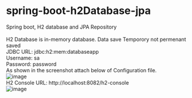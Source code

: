# spring-boot-h2Database-jpa
Spring boot, H2 database and JPA Repository
<br>
<br>
H2 Database is in-memory database. Data save Temporory not permenant saved
<br>
JDBC URL: jdbc:h2:mem:databaseapp
<br>
Username: sa
<br>
Password: password
<br>
As shown in the screenshot attach below of Configuration file.
<br>
![image](https://user-images.githubusercontent.com/36573782/187084667-7b1fd116-e062-44c6-ae23-e5fedb0f7acb.png)
<br>
H2 Console URL: http://localhost:8082/h2-console
<br>
![image](https://user-images.githubusercontent.com/36573782/187084670-762869e8-dcdc-43d0-85a3-1047ae43afe1.png)
